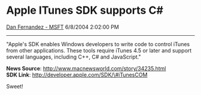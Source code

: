 <div id="page">

# Apple ITunes SDK supports C\#

[Dan Fernandez -
MSFT](https://social.msdn.microsoft.com/profile/Dan%20Fernandez%20-%20MSFT)
6/8/2004 2:02:00 PM

-----

<div id="content">

"Apple's SDK enables Windows developers to write code to control iTunes
from other applications. These tools require iTunes 4.5 or later and
support several languages, including C++, C\# and JavaScript."

**News Source**:
[<span class="underline">http://www.macnewsworld.com/story/34235.html</span>](http://www.macnewsworld.com/story/34235.html)  
**SDK Link**:
[<span class="underline">http://developer.apple.com/SDK/\#iTunesCOM</span>](http://developer.apple.com/SDK/)

Sweet\!

 

</div>

</div>
